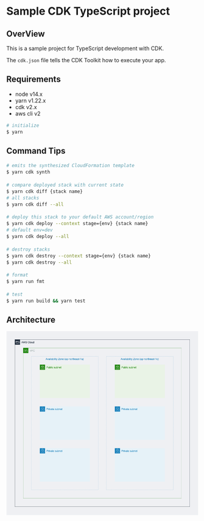 # Sample CDK TypeScript project

## OverView
This is a sample project for TypeScript development with CDK.

The `cdk.json` file tells the CDK Toolkit how to execute your app.

## Requirements

- node v14.x
- yarn v1.22.x
- cdk v2.x
- aws cli v2

```sh
# initialize
$ yarn
```

## Command Tips

```sh
# emits the synthesized CloudFormation template
$ yarn cdk synth

# compare deployed stack with current state
$ yarn cdk diff {stack name}
# all stacks
$ yarn cdk diff --all

# deploy this stack to your default AWS account/region
$ yarn cdk deploy --context stage={env} {stack name}
# default env=dev
$ yarn cdk deploy --all

# destroy stacks
$ yarn cdk destroy --context stage={env} {stack name}
$ yarn cdk destroy --all

# format
$ yarn run fmt

# test
$ yarn run build && yarn test
```

## Architecture

<img src="architecture.drawio.png">